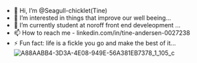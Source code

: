 
- 👋 Hi, I’m @Seagull-chicklet(Tine)
- 👀 I’m interested in things that improve our well beeing...
- 🌱 I’m currently student at noroff front end develeopment ...
- 📫 How to reach me - linkedin.com/in/tine-andersen-0027238
- ⚡ Fun fact: life is a fickle you go and make the best of it...
![A88AABB4-3D3A-4E08-949E-56A381EB7378_1_105_c](https://github.com/Seagull-chicklet/Seagull-chicklet/assets/126714065/9e699b1e-b457-4ede-9434-a71183a62c35)

  

<!---
Seagull-chicklet/Seagull-chicklet is a ✨ special ✨ repository because its `README.md` (this file) appears on your GitHub profile.
You can click the Preview link to take a look at your changes.
--->
